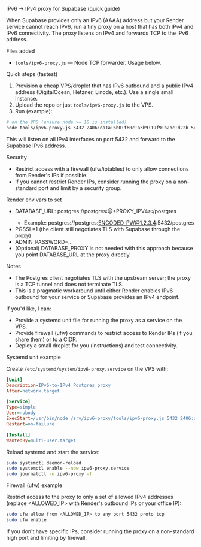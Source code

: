 IPv6 -> IPv4 proxy for Supabase (quick guide)

When Supabase provides only an IPv6 (AAAA) address but your Render service cannot reach IPv6, run a tiny proxy on a host that has both IPv4 and IPv6 connectivity. The proxy listens on IPv4 and forwards TCP to the IPv6 address.

Files added
- `tools/ipv6-proxy.js` — Node TCP forwarder. Usage below.

Quick steps (fastest)
1. Provision a cheap VPS/droplet that has IPv6 outbound and a public IPv4 address (DigitalOcean, Hetzner, Linode, etc.). Use a single small instance.
2. Upload the repo or just `tools/ipv6-proxy.js` to the VPS.
3. Run (example):

```bash
# on the VPS (ensure node >= 18 is installed)
node tools/ipv6-proxy.js 5432 2406:da1a:6b0:f60c:a3b9:19f9:b2bc:d22b 5432
```

This will listen on all IPv4 interfaces on port 5432 and forward to the Supabase IPv6 address.

Security
- Restrict access with a firewall (ufw/iptables) to only allow connections from Render's IPs if possible.
- If you cannot restrict Render IPs, consider running the proxy on a non-standard port and limit by a security group.

Render env vars to set
- DATABASE_URL: postgres://postgres:<password>@<PROXY_IPV4>:<PORT>/postgres
  - Example: postgres://postgres:ENCODED_PW@1.2.3.4:5432/postgres
- PGSSL=1 (the client still negotiates TLS with Supabase through the proxy)
- ADMIN_PASSWORD=...
- (Optional) DATABASE_PROXY is not needed with this approach because you point DATABASE_URL at the proxy directly.

Notes
- The Postgres client negotiates TLS with the upstream server; the proxy is a TCP tunnel and does not terminate TLS.
- This is a pragmatic workaround until either Render enables IPv6 outbound for your service or Supabase provides an IPv4 endpoint.

If you'd like, I can:
- Provide a systemd unit file for running the proxy as a service on the VPS.
- Provide firewall (ufw) commands to restrict access to Render IPs (if you share them) or to a CIDR.
- Deploy a small droplet for you (instructions) and test connectivity.

Systemd unit example

Create `/etc/systemd/system/ipv6-proxy.service` on the VPS with:

```ini
[Unit]
Description=IPv6-to-IPv4 Postgres proxy
After=network.target

[Service]
Type=simple
User=nobody
ExecStart=/usr/bin/node /srv/ipv6-proxy/tools/ipv6-proxy.js 5432 2406:da1a:6b0:f60c:a3b9:19f9:b2bc:d22b 5432
Restart=on-failure

[Install]
WantedBy=multi-user.target
```

Reload systemd and start the service:

```bash
sudo systemctl daemon-reload
sudo systemctl enable --now ipv6-proxy.service
sudo journalctl -u ipv6-proxy -f
```

Firewall (ufw) example

Restrict access to the proxy to only a set of allowed IPv4 addresses (replace <ALLOWED_IP> with Render's outbound IPs or your office IP):

```bash
sudo ufw allow from <ALLOWED_IP> to any port 5432 proto tcp
sudo ufw enable
```

If you don't have specific IPs, consider running the proxy on a non-standard high port and limiting by firewall.
